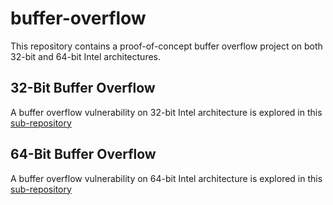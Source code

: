# buffer-overflow

This repository contains a proof-of-concept buffer overflow project on both 32-bit and 64-bit Intel architectures.

## 32-Bit Buffer Overflow 

A buffer overflow vulnerability on 32-bit Intel architecture is explored in this [sub-repository](https://github.com/alexlimofficial/buffer-overflow/tree/master/32-bit-exploit)

## 64-Bit Buffer Overflow

A buffer overflow vulnerability on 64-bit Intel architecture is explored in this [sub-repository](https://github.com/alexlimofficial/buffer-overflow/tree/master/64-bit-exploit)



